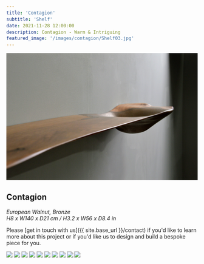 ```yaml
---
title: 'Contagion'
subtitle: 'Shelf'
date: 2021-11-28 12:00:00
description: Contagion - Warm & Intriguing
featured_image: '/images/contagion/Shelf03.jpg'
---
```


![](/images/contagion/Shelf03.jpg)

## Contagion

*European Walnut, Bronze*<br>
*H8 x W140 x D21 cm / H3.2 x W56 x D8.4 in*<br>

Please [get in touch with us]({{ site.base_url }}/contact) if you'd like to learn more about this project or if you'd like us to design and build a bespoke piece for you.

<div class="gallery" data-columns="3">
	<img src="/images/contagion/Shelf01.jpg">
	<img src="/images/contagion/Shelf02.jpg">
	<img src="/images/contagion/Shelf04.jpg">
	<img src="/images/contagion/Shelf05.jpg">
	<img src="/images/contagion/Shelf06.jpg">
	<img src="/images/contagion/Shelf07.jpg">
	<img src="/images/contagion/Shelf08.jpg">
	<img src="/images/contagion/Shelf09.jpg">
	<img src="/images/contagion/Shelf10.jpg">
	<img src="/images/contagion/Shelf11.jpg">
</div>
